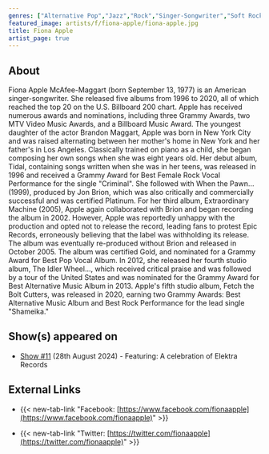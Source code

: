 ```yaml
---
genres: ["Alternative Pop","Jazz","Rock","Singer-Songwriter","Soft Rock","Art Pop","Piano Rock","Baroque Pop"]
featured_image: artists/f/fiona-apple/fiona-apple.jpg
title: Fiona Apple
artist_page: true
---
```

## About

Fiona Apple McAfee-Maggart (born September 13, 1977) is an American singer-songwriter. She released five albums from 1996 to 2020, all of which reached the top 20 on the U.S. Billboard 200 chart. Apple has received numerous awards and nominations, including three Grammy Awards, two MTV Video Music Awards, and a Billboard Music Award.
The youngest daughter of the actor Brandon Maggart, Apple was born in New York City and was raised alternating between her mother's home in New York and her father's in Los Angeles. Classically trained on piano as a child, she began composing her own songs when she was eight years old. Her debut album, Tidal, containing songs written when she was in her teens, was released in 1996 and received a Grammy Award for Best Female Rock Vocal Performance for the single "Criminal". She followed with When the Pawn... (1999), produced by Jon Brion, which was also critically and commercially successful and was certified Platinum.
For her third album, Extraordinary Machine (2005), Apple again collaborated with Brion and began recording the album in 2002. However, Apple was reportedly unhappy with the production and opted not to release the record, leading fans to protest Epic Records, erroneously believing that the label was withholding its release. The album was eventually re-produced without Brion and released in October 2005. The album was certified Gold, and nominated for a Grammy Award for Best Pop Vocal Album. In 2012, she released her fourth studio album, The Idler Wheel..., which received critical praise and was followed by a tour of the United States and was nominated for the Grammy Award for Best Alternative Music Album in 2013. Apple's fifth studio album, Fetch the Bolt Cutters, was released in 2020, earning two Grammy Awards: Best Alternative Music Album and Best Rock Performance for the lead single "Shameika."



## Show(s) appeared on

- [Show #11](/shows/featuring-a-celebration-of-elektra-records/) (28th August 2024) - Featuring: A celebration of Elektra Records

## External Links

- {{< new-tab-link "Facebook: [https://www.facebook.com/fionaapple](https://www.facebook.com/fionaapple)" >}}


- {{< new-tab-link "Twitter: [https://twitter.com/fionaapple](https://twitter.com/fionaapple)" >}}


